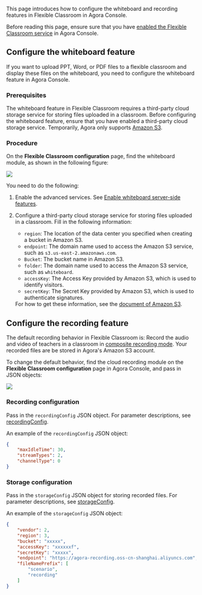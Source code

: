 This page introduces how to configure the whiteboard and recording features in Flexible Classroom in Agora Console.

<div class="alert info">Before reading this page, ensure sure that you have <a href="/en/agora-class/agora_class_enable" target="_blank">enabled the Flexible Classroom service</a> in Agora Console.</div>

## Configure the whiteboard feature

If you want to upload PPT, Word, or PDF files to a flexible classroom and display these files on the whiteboard, you need to configure the whiteboard feature in Agora Console.

### Prerequisites

The whiteboard feature in Flexible Classroom requires a third-party cloud storage service for storing files uploaded in a classroom. Before configuring the whiteboard feature, ensure that you have enabled a third-party cloud storage service. Temporarily, Agora only supports <a href="https://aws.amazon.com/s3/?nc1=h_ls" target="_blank">Amazon S3</a>.

### Procedure

On the **Flexible Classroom configuration** page, find the whiteboard module, as shown in the following figure:

![](https://web-cdn.agora.io/docs-files/1641366278596)

You need to do the following:

1. Enable the advanced services. See <a href="/en/whiteboard/enable_whiteboard#enable-whiteboard-server-side-features" target="_blank">Enable whiteboard server-side features</a>.

2. Configure a third-party cloud storage service for storing files uploaded in a classroom. Fill in the following information:
      - `region`: The location of the data center you specified when creating a bucket in Amazon S3.
      - `endpoint`: The domain name used to access the Amazon S3 service, such as `s3.us-east-2.amazonaws.com`.
      - `Bucket`: The bucket name in Amazon S3.
      - `folder`: The domain name used to access the Amazon S3 service, such as `whiteboard`.
      - `accessKey`: The Access Key provided by Amazon S3, which is used to identify visitors.
      - `secretKey`: The Secret Key provided by Amazon S3, which is used to authenticate signatures.

   <div class="alert info">For how to get these information, see the <a href="https://docs.aws.amazon.com/AmazonS3/latest/userguide/Welcome.html" target="_blank">document of Amazon S3</a>.</div>

## Configure the recording feature

The default recording behavior in Flexible Classroom is: Record the audio and video of teachers in a classroom in <a href="/en/cloud-recording/cloud_recording_composite_mode?platform=RESTful" target="_blank">composite recording mode</a>. Your recorded files are be stored in Agora's Amazon S3 account.

To change the default behavior, find the cloud recording module on the **Flexible Classroom configuration** page in Agora Console, and pass in JSON objects:

![](https://web-cdn.agora.io/docs-files/1641368314262)

### Recording configuration

Pass in the `recordingConfig` JSON object. For parameter descriptions, see <a href="/en/cloud-recording/cloud_recording_api_start?platform=RESTful#recordingConfig" target="_blank">recordingConfig</a>.

An example of the `recordingConfig` JSON object:

```json
{
    "maxIdleTime": 30,
    "streamTypes": 2,
    "channelType": 0
}
```

### Storage configuration

Pass in the `storageConfig` JSON object for storing recorded files. For parameter descriptions, see <a href="/en/cloud-recording/cloud_recording_api_start?platform=RESTful#storageConfig" target="_blank">storageConfig</a>.

An example of the `storageConfig` JSON object:

```json
{
    "vendor": 2,
    "region": 3,
    "bucket": "xxxxx",
    "accessKey": "xxxxxxf",
    "secretKey": "xxxxx",
    "endpoint": "https://agora-recording.oss-cn-shanghai.aliyuncs.com",
    "fileNamePrefix": [
        "scenario",
        "recording"
    ]
}
```